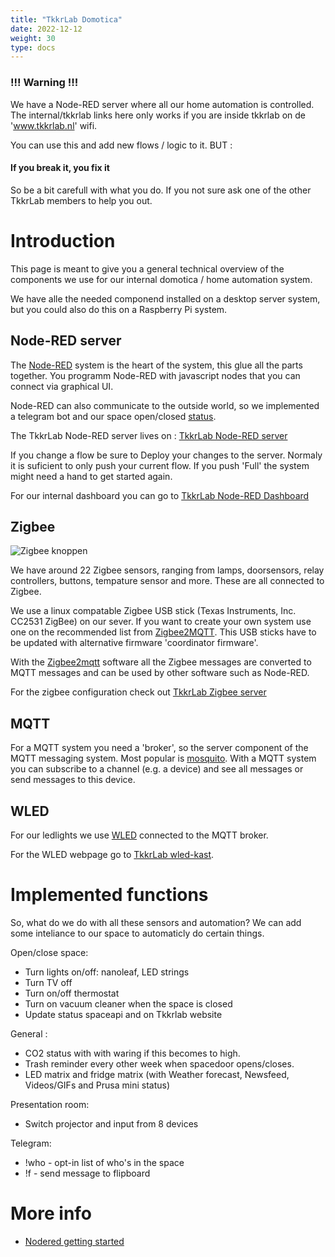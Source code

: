 ```yaml
---
title: "TkkrLab Domotica"
date: 2022-12-12
weight: 30
type: docs
---
```


### !!! Warning !!!
We have a Node-RED server where all our home automation is controlled. The internal/tkkrlab links here only works if you are inside tkkrlab on de 'www.tkkrlab.nl' wifi.

You can use this and add new flows / logic to it. BUT :
#### If you break it, you fix it

So be a bit carefull with what you do. If you not sure ask one of the other TkkrLab members to help you out. 

# Introduction
This page is meant to give you a general technical overview of the components we use for our internal domotica / home automation system. 

We have alle the needed componend installed on a desktop server system, but you could also do this on a Raspberry Pi system.

## Node-RED server
The [Node-RED](https://nodered.org) system is the heart of the system, this glue all the parts together. You programm Node-RED with javascript nodes that you can connect via graphical UI.

Node-RED can also communicate to the outside world, so we implemented a telegram bot and our space open/closed [status](https://mapall.space/heatmap/show.php?id=TkkrLab). 

The TkkrLab Node-RED server lives on :  [TkkrLab Node-RED server](http://server:1880)

If you change a flow be sure to Deploy your changes to the server. Normaly it is suficient to only push your current flow. If you push 'Full' the system might need a hand to get started again.

For our internal dashboard you can go to [TkkrLab Node-RED Dashboard](http://server:1880/ui/#!/0?socketid=DyRk_4jKD1whv3agAAAD)


## Zigbee

![Zigbee knoppen](/images/zigbee_knoppen.jpg)

We have around 22 Zigbee sensors, ranging from lamps, doorsensors, relay controllers,  buttons, tempature sensor and more. These are all connected to Zigbee.

We use a linux compatable Zigbee USB stick (Texas Instruments, Inc. CC2531 ZigBee) on our sever. If you want to create your own system use one on the recommended list from [Zigbee2MQTT](https://www.zigbee2mqtt.io/guide/adapters/#recommended). This USB sticks have to be updated with alternative firmware  'coordinator firmware'.

With the [Zigbee2mqtt](https://www.zigbee2mqtt.io/) software all the Zigbee messages are converted to MQTT messages and can be used by other software such as Node-RED.

For the zigbee configuration check out [TkkrLab Zigbee server](http://server:8124/)

## MQTT
For a MQTT system you need a 'broker', so the server component of the MQTT messaging system. Most popular is [mosquito](https://mosquitto.org). With a MQTT system you can subscribe to a channel (e.g. a device) and see all messages or send messages to this device.  

## WLED
For our ledlights we use [WLED](https://kno.wled.ge) connected to the MQTT broker.

For the WLED webpage go to [TkkrLab wled-kast](http://wled-kast.tkkrlab/).

# Implemented functions
So, what do we do with all these sensors and automation? We can add some inteliance to our space to automaticly do certain things.

Open/close space:
- Turn lights on/off: nanoleaf, LED strings
- Turn TV off
- Turn on/off thermostat
- Turn on vacuum cleaner when the space is closed
- Update status spaceapi and on Tkkrlab website

General :
- CO2 status with with waring if this becomes to high.
- Trash reminder every other week when spacedoor opens/closes. 
- LED matrix and fridge matrix (with Weather forecast, Newsfeed, Videos/GIFs and Prusa mini status)

Presentation room:
- Switch projector and input from 8 devices


Telegram:
- !who - opt-in list of who's in the space
- !f - send message to flipboard


# More info

* [Nodered getting started](https://nodered.org/docs/getting-started/)
